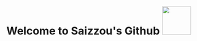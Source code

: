 <h1> Welcome to Saizzou's Github <img src="https://media.giphy.com/media/LmNwrBhejkK9EFP504/giphy.gif" width=75> </h1>

<!--
**Saizzou/Saizzou** is a ✨ _special_ ✨ repository because its `README.md` (this file) appears on your GitHub profile.

Here are some ideas to get you started:

- 🔭 I’m currently working on ...
- 🌱 I’m currently learning ...
- 👯 I’m looking to collaborate on ...
- 🤔 I’m looking for help with ...
- 💬 Ask me about ...
- 📫 How to reach me: ...
- 😄 Pronouns: ...
- ⚡ Fun fact: ...
-->

